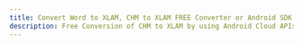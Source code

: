 ---title: Convert Word to XLAM, CHM to XLAM FREE Converter or Android SDKdescription: Free Conversion of CHM to XLAM by using Android Cloud APIs & SDKs. Also Create, Edit & Render Microsoft Word & OpenOffice documents in the Cloud.---